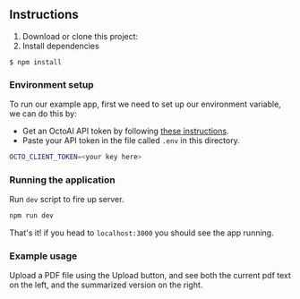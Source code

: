 
## Instructions

1. Download or clone this project:
2. Install dependencies

```
$ npm install
```


### Environment setup

To run our example app, first we need to set up our environment variable, we can do this by:

- Get an OctoAI API token by following [these instructions](https://octo.ai/docs/getting-started/how-to-create-octoai-api-token/).
- Paste your API token in the file called `.env` in this directory.

```bash
OCTO_CLIENT_TOKEN=<your key here>
```

### Running the application

Run `dev` script to fire up server.
```bash
npm run dev
```

That's it! if you head to `localhost:3000` you should see the app running.
### Example usage
Upload a PDF file using the Upload button, and see both the current pdf text on the left, and the summarized version on the right.

